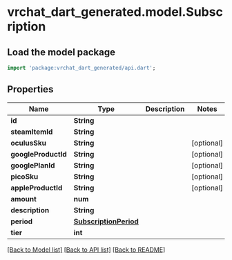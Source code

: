 # vrchat_dart_generated.model.Subscription

## Load the model package
```dart
import 'package:vrchat_dart_generated/api.dart';
```

## Properties
Name | Type | Description | Notes
------------ | ------------- | ------------- | -------------
**id** | **String** |  | 
**steamItemId** | **String** |  | 
**oculusSku** | **String** |  | [optional] 
**googleProductId** | **String** |  | [optional] 
**googlePlanId** | **String** |  | [optional] 
**picoSku** | **String** |  | [optional] 
**appleProductId** | **String** |  | [optional] 
**amount** | **num** |  | 
**description** | **String** |  | 
**period** | [**SubscriptionPeriod**](SubscriptionPeriod.md) |  | 
**tier** | **int** |  | 

[[Back to Model list]](../README.md#documentation-for-models) [[Back to API list]](../README.md#documentation-for-api-endpoints) [[Back to README]](../README.md)


